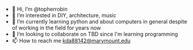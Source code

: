 - 👋 Hi, I’m @topherrobin
- 👀 I’m interested in DIY, architecture, music
- 🌱 I’m currently learning python and about computers in general despite of working in the field for years now
- 💞️ I’m looking to collaborate on TBD since I'm learning programming 
- 📫 How to reach me kda88142@marymount.edu

<!---
topherrobin/topherrobin is a ✨ special ✨ repository because its `README.md` (this file) appears on your GitHub profile.
You can click the Preview link to take a look at your changes.
--->
